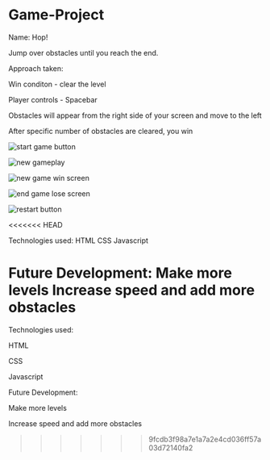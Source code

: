 # Game-Project

Name: Hop!

Jump over obstacles until you reach the end.


Approach taken:

Win conditon - clear the level

Player controls - Spacebar

Obstacles will appear from the right side of your screen and move to the left

After specific number of obstacles are cleared, you win





![start game button](https://user-images.githubusercontent.com/68292255/154707431-a6b6e4ba-6a9d-4838-8282-d661cb35151b.jpg)


![new gameplay](https://user-images.githubusercontent.com/68292255/154751397-b6e3240e-bdaf-45e3-97b6-f34e6469549d.jpg)


![new game win screen](https://user-images.githubusercontent.com/68292255/154751932-f703c5b1-3685-424c-bf57-6506e7d5deee.jpg)


![end game lose screen](https://user-images.githubusercontent.com/68292255/154717110-3e4c5b49-1029-4534-aff8-77667897f380.jpg)


![restart button](https://user-images.githubusercontent.com/68292255/154717127-d0909a0c-b6da-4322-81a6-53297a9003f1.jpg)

<<<<<<< HEAD

Technologies used:
HTML
CSS
Javascript


Future Development:
Make more levels
Increase speed and add more obstacles
=======
Technologies used:

HTML

CSS

Javascript



Future Development:

Make more levels

Increase speed and add more obstacles
>>>>>>> 9fcdb3f98a7e1a7a2e4cd036ff57a03d72140fa2
